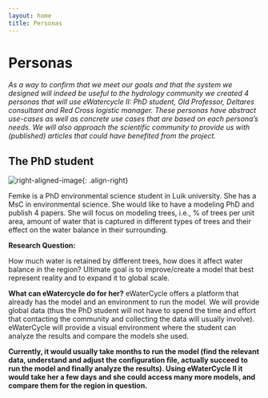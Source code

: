 ```yaml
---
layout: home
title: Personas
---
```

# Personas

*As a way to confirm that we meet our goals and that the system we designed will indeed be useful to the hydrology community we created 4 personas that will use eWatercycle II: PhD student, Old Professor, Deltares consultant and Red Cross logistic manager. These personas have abstract use-cases as well as concrete use cases that are based on each persona’s needs. We will also approach the scientific community to provide us with (published) articles that could have benefited from the project.*

## The PhD student


![right-aligned-image](/assets/phdstudent.png){: .align-right}

Femke is a PhD environmental science student in Luik university. She has a MsC in environmental science. She would like to have a modeling PhD and publish 4 papers.
She will focus on modeling trees, i.e., % of trees per unit area, amount of water that is captured in different types of trees and their effect on the water balance in their surrounding.

**Research Question:** 

How much water is retained by different trees, how does it affect water balance in the region? Ultimate goal is to improve/create a model that best represent reality and to expand it to global scale.


**What can eWatercycle do for her?**
eWaterCycle offers a platform that already has the model and an environment to run the model. We will provide global data (thus the PhD student will not have to spend the time and effort that contacting the community and collecting the data will usually involve).  eWaterCycle will provide a visual environment where the student can analyze the results and compare the models she used. 

**Currently, it would usually take months to run the model (find the relevant data, understand and adjust the configuration file, actually succeed to run the model and finally analyze the results). Using eWaterCycle II it would take her a few days and she could access many more models, and compare them for the region in question.**


